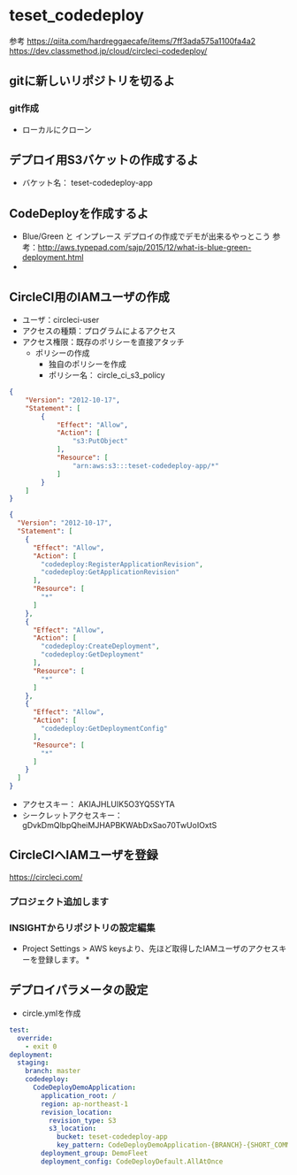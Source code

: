 # teset_codedeploy
参考 
https://qiita.com/hardreggaecafe/items/7ff3ada575a1100fa4a2
https://dev.classmethod.jp/cloud/circleci-codedeploy/

## gitに新しいリポジトリを切るよ
### git作成
* ローカルにクローン

## デプロイ用S3バケットの作成するよ
* バケット名： teset-codedeploy-app

## CodeDeployを作成するよ
* Blue/Green と インプレース デプロイの作成でデモが出来るやっとこう
参考：http://aws.typepad.com/sajp/2015/12/what-is-blue-green-deployment.html
* 

## CircleCI用のIAMユーザの作成
* ユーザ：circleci-user  
* アクセスの種類：プログラムによるアクセス
* アクセス権限：既存のポリシーを直接アタッチ
    * ポリシーの作成
        * 独自のポリシーを作成
        * ポリシー名： circle_ci_s3_policy
```json
{
    "Version": "2012-10-17",
    "Statement": [
        {
            "Effect": "Allow",
            "Action": [
                "s3:PutObject"
            ],
            "Resource": [
                "arn:aws:s3:::teset-codedeploy-app/*"
            ]
        }
    ]
}
``` 
[^comment]:　versionは変えない
        * ポリシー名： circle_ci_codedeploy_policy
```json
{
  "Version": "2012-10-17",
  "Statement": [
    {
      "Effect": "Allow",
      "Action": [
        "codedeploy:RegisterApplicationRevision",
        "codedeploy:GetApplicationRevision"
      ],
      "Resource": [
        "*"
      ]
    },
    {
      "Effect": "Allow",
      "Action": [
        "codedeploy:CreateDeployment",
        "codedeploy:GetDeployment"
      ],
      "Resource": [
        "*"
      ]
    },
    {
      "Effect": "Allow",
      "Action": [
        "codedeploy:GetDeploymentConfig"
      ],
      "Resource": [
        "*"
      ]
    }
  ]
}
```

* アクセスキー： AKIAJHLUIK5O3YQ5SYTA
* シークレットアクセスキー： gDvkDmQlbpQheiMJHAPBKWAbDxSao70TwUoIOxtS


## CircleCIへIAMユーザを登録
https://circleci.com/

### プロジェクト追加します
### INSIGHTからリポジトリの設定編集
* Project Settings > AWS keysより、先ほど取得したIAMユーザのアクセスキーを登録します。
    * 

## デプロイパラメータの設定
* circle.ymlを作成
```yml
test:
  override:
    - exit 0
deployment:
  staging:
    branch: master
    codedeploy:
      CodeDeployDemoApplication:
        application_root: /
        region: ap-northeast-1
        revision_location:
          revision_type: S3
          s3_location:
            bucket: teset-codedeploy-app
            key_pattern: CodeDeployDemoApplication-{BRANCH}-{SHORT_COMMIT}
        deployment_group: DemoFleet
        deployment_config: CodeDeployDefault.AllAtOnce
```


